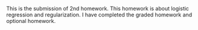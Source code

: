 This is the submission of 2nd homework.
This homework is about logistic regression and regularization.
I have completed the graded homework and optional homework.
